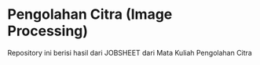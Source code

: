 # Pengolahan Citra (Image Processing)

Repository ini berisi hasil dari JOBSHEET dari Mata Kuliah Pengolahan Citra
